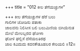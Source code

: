 +++
title = "012 ಕೀಲ ತೆಗೆಯಚ್ಚುಗಳ"

+++
ಕೀಲ ತೆಗೆಯಚ್ಚುಗಳ ಹೆರೆ ಬಲು  
ಗಾಲಿಗಳ ಜೋಡಿಸು ಪತಾಕಾ  
ಜಾಲವನು ನಿಲಿಸೀಸ ಬಲಿ ಬಲುಮಿಣಿಯ ಬಿಗಿಯೆನುತ  
ಮೇಲೆ ಮೇಲಬ್ಬರದ ಘೋಳಾ  
ಘೋಳಿ ಘಲ್ಲಿಸೆ ದೆಸೆಯಲತಿರಥ  
ಜಾಲ ಕವಿದುದು ಕದನಕೌತೂಹಲರ ಕೇರಿಯಲಿ      ॥12॥